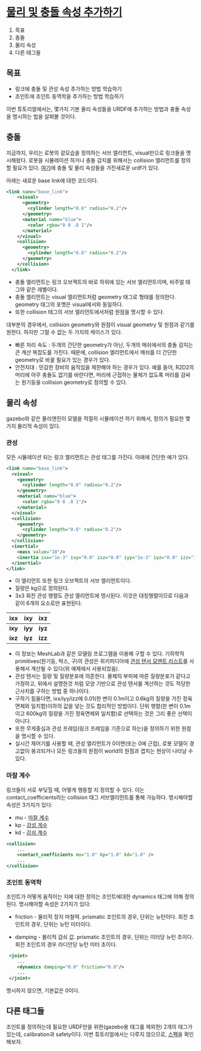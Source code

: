 # [물리 및 충돌 속성 추가하기](https://docs.ros.org/en/humble/Tutorials/Intermediate/URDF/Adding-Physical-and-Collision-Properties-to-a-URDF-Model.html)
1. 목표
1. 충돌
1. 물리 속성
1. 다른 태그들

## 목표
* 링크에 충돌 및 관성 속성 추가하는 방법 학습하기
* 조인트에 조인트 동역학을 추가하는 방법 학습하기

이번 튜토리얼에서는, 몇가지 기본 물리 속성들을 URDF에 추가하는 방법과 충돌 속성을 명시하는 법을 살펴볼 것이다.

## 충돌
지금까지, 우리는 로봇의 겉모습을 정의하는 서브 엘리먼트, visual만으로 링크들을 명시해왔다. 로봇을 시뮬레이션 하거나 충돌 감지를 위해서는 collision 엘리먼트를 정의할 필요가 있다. [여기](https://raw.githubusercontent.com/ros/urdf_tutorial/master/urdf/07-physics.urdf)에 충돌 및 물리 속성들을 가진새로운 urdf가 있다.

아래는 새로운 base link에 대한 코드이다.

```xml 
<link name="base_link">
    <visual>
      <geometry>
        <cylinder length="0.6" radius="0.2"/>
      </geometry>
      <material name="blue">
        <color rgba="0 0 .8 1"/>
      </material>
    </visual>
    <collision>
      <geometry>
        <cylinder length="0.6" radius="0.2"/>
      </geometry>
    </collision>
  </link>
```

* 충돌 엘리먼트는 링크 오브젝트의 바로 하위에 있는 서브 엘리먼트이며, 비주얼 태그와 같은 레벨이다.
* 충돌 엘리먼트는 visual 엘리먼트처럼 geometry 태그로 형태를 정의한다. geometry 태그의 포멧은 visual에서와 동일하다.
* 또한 collision 태그의 서브 엘리먼트에서처럼 원점을 명시할 수 있다.

대부분의 경우에서, collision geometry와 원점이 visual geometry 및 원점과 같기를 원한다. 하지만 그럴 수 없는 두 가지의 케이스가 있다.

* 빠른 처리 속도 : 두개의 간단한 geometry가 아닌, 두개의 메쉬에서의 충돌 감지는 큰 계산 복잡도를 가진다. 때문에, collision 엘리먼트에서 메쉬를 더 간단한 geometry로 바꿀 필요가 있는 경우가 있다.
* 안전지대 : 민감한 장비의 움직임을 제한해야 하는 경우가 있다. 예를 들어, R2D2의 머리에 아무 충돌도 없기를 바란다면, 머리에 근접하는 물체가 없도록 머리를 감싸는 원기둥을 collision geometry로 정의할 수 있다.

## 물리 속성
gazebo와 같은 물리엔진이 모델을 적절히 시뮬레이션 하기 위해서, 정의가 필요한 몇가지 물리적 속성이 있다.

### 관성
모든 시뮬레이션 되는 링크 엘리먼트는 관성 태그를 가진다. 아래에 간단한 예가 있다.

```xml
<link name="base_link">
  <visual>
    <geometry>
      <cylinder length="0.6" radius="0.2"/>
    </geometry>
    <material name="blue">
      <color rgba="0 0 .8 1"/>
    </material>
  </visual>
  <collision>
    <geometry>
      <cylinder length="0.6" radius="0.2"/>
    </geometry>
  </collision>
  <inertial>
    <mass value="10"/>
    <inertia ixx="1e-3" ixy="0.0" ixz="0.0" iyy="1e-3" iyz="0.0" izz="1e-3"/>
  </inertial>
</link>
```

* 이 엘리먼트 또한 링크 오브젝트의 서브 엘리먼트이다.
* 질량은 kg으로 정의된다.
* 3x3 회전 관성 행렬도 관성 엘리먼트에 명시된다. 이것은 대칭행렬이므로 다음과 같이 6개의 요소로만 표현된다. 

| ixx | ixy | ixz |
| --- | --- | --- |
| **ixy** | **iyy** | **iyz** |
| **ixz** | **iyz** | **izz** |

* 이 정보는 MeshLab과 같은 모델링 프로그램을 이용해 구할 수 있다. 기하학적 primitives(원기둥, 박스, 구)의 관성은 위키피디아에 [관성 텐서 모멘트 리스트](https://docs.ros.org/en/humble/Tutorials/Intermediate/URDF/Adding-Physical-and-Collision-Properties-to-a-URDF-Model.html)를 사용해서 계산될 수 있다(위 예제에서 사용되었음).
* 관성 텐서는 질량 및 질량분포에 의존한다. 물체의 부피에 따른 질량분포가 같다고 가정하고, 위에서 설명한것 처럼 모양 기반으로 관성 텐서를 계산하는 것도 적당한 근사치를 구하는 방법 중 하나이다.
* 구하기 힘들다면, ixx/iyy/izz에 0.01(한 변이 0.1m이고 0.6kg의 질량을 가진 정육면체와 일치함)이하의 값을 넣는 것도 합리적인 방법이다. 단위 행렬(한 변이 0.1m이고 600kg의 질량을 가진 정육면체와 일치함)로 선택하는 것은 그리 좋은 선택이 아니다.
* 또한 무게중심과 관성 프레임(링크 프레임을 기준으로 하는)을 정의하기 위한 원점을 명시할 수 있다.
* 실시간 제어기를 사용할 때, 관성 엘리먼트가 0이면(또는 0에 근접), 로봇 모델이 경고없이 붕괴되거나 모든 링크들의 원점이 world의 원점과 겹치는 현상이 나타날 수 있다.

### 마찰 계수
링크들이 서로 부딪힐 때, 어떻게 행동할 지 정의할 수 있다. 이는 contact_coefficients라는 collision 태그 서브엘리먼트를 통해 가능하다. 명시해야할 속성은 3가지가 있다:

* mu - [마찰 계수](https://simple.wikipedia.org/wiki/Coefficient_of_friction)
* kp - [강성 게수](https://en.wikipedia.org/wiki/Stiffness)
* kd - [감쇠 계수](https://en.wikipedia.org/wiki/Damping_ratio#Damping_ratio_definition)

```xml
<collision>
    ...
    <contact_coefficients mu="1.0" kp="1.0" kd="1.0" />				
    ...
</collision>
```

### 조인트 동역학
조인트가 어떻게 움직이는 지에 대한 정의는 조인트에대한 dynamics 태그에 의해 정의 된다. 명시해야할 속성은 2가지가 있다:

* friction - 물리적 정지 마찰력. prismatic 조인트의 경우, 단위는 뉴턴이다. 회전 조인트의 경우, 단위는 뉴턴 미터이다.

* damping - 물리적 감쇠 값. prismatic 조인트의 경우, 단위는 미터당 뉴턴 초이다. 회전 조인트의 경우 라디안당 뉴턴 미터 초이다.

```xml
 <joint>
    ...
    <dynamics damping="0.0" friction="0.0"/>
    ...
 </joint>
```

명시하지 않으면, 기본값은 0이다.

## 다른 태그들
조인트를 정의하는데 필요한 URDF만을 위한(gazebo용 태그를 제외한) 2개의 태그가 있는데, calibration과 safety이다. 이번 튜토리얼에서는 다루지 않으므로, [스펙](https://wiki.ros.org/urdf/XML/joint)을 확인해보자.

